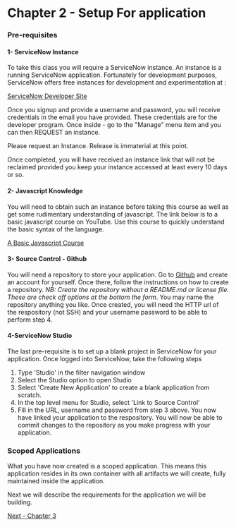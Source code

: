 # Chapter 2 - Setup For application

### Pre-requisites

#### 1- ServiceNow Instance
To take this class you will require a ServiceNow instance. An instance is a running ServiceNow application. Fortunately for development purposes, ServiceNow offers free instances for development and experimentation at :

[ServiceNow Developer Site](http://developer.servicenow.com)

Once you signup and provide a username and password, you will receive credentials in the email you have provided. These credentials are for the developer program. Once inside - go to the "Manage" menu item and you can then REQUEST an instance.

Please request an Instance. Release is immaterial at this point.

Once completed, you will have received an instance link that will not be reclaimed provided you keep your instance accessed at least every 10 days or so.


#### 2- Javascript Knowledge
You will need to obtain such an instance before taking this course as well as get some rudimentary understanding of javascript. The link below is to a basic javascript course on YouTube. Use this course to quickly understand the basic syntax of the language.

[A Basic Javascript Course](https://www.youtube.com/watch?v=vEROU2XtPR8)

#### 3- Source Control - Github
You will need a repository to store your application. Go to [Github](http://www.github.com) and create an account for yourself. Once there, follow the instructions on how to create a repository. *NB: Create the repository without a README.md  or license file. These are check off options at the bottom the form*. You may name the repository anything you like. Once created, you will need the HTTP url of the respository (not SSH) and your username password to be able to perform step 4.

#### 4-ServiceNow Studio
The last pre-requisite is to set up a blank project in ServiceNow for your application.  Once logged into ServiceNow, take the following steps

1. Type 'Studio' in the filter navigation window
2. Select the Studio option to open Studio
3. Select 'Create New Application' to create a blank application from scratch.
4. In the top level menu for Studio, select 'Link to Source Control'
5. Fill in the URL, username and password from step 3 above. You now have linked your application to the respository. You will now be able to commit changes to the repository as you make progress with your application.

### Scoped Applications
What you have now created is a scoped application. This means this application resides in its own container with all artifacts we will create, fully maintained inside the application.

Next we will describe the requirements for the application we will be building.

[Next - Chapter 3](https://github.com/jamesnyika/motivf-snow/blob/master/chap3/README.md)
